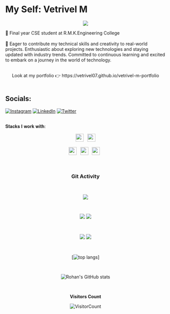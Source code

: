 # My Self: Vetrivel M
<p align="center">
  <img src="https://readme-typing-svg.herokuapp.com?color=0d8eceF&size=30&center=true&vCenter=true&width=550&height=70&lines=Hey+all+👋,+I'm+Vetrivel+M;An+Software+Engineer+;An+UX+Designer+;">
</p>
 🔹 Final year CSE student at R.M.K.Engineering College <br><br> 🔹 Eager to contribute my technical skills and creativity to real-world projects. Enthusiastic about exploring new technologies and staying updated with industry trends. Committed to continuous learning and excited to embark on a journey in the world of technology.<br><br> 
 <p  align="center">  Look at my portfolio 👉 https://vetrivel07.github.io/vetrivel-m-portfolio 
   <br><br></p>

## Socials:
[![Instagram](https://img.shields.io/badge/Instagram-%23E4405F.svg?logo=Instagram&logoColor=white)](https://www.instagram.com/vetrivel_msvm07/) 
[![LinkedIn](https://img.shields.io/badge/LinkedIn-%230077B5.svg?logo=linkedin&logoColor=white)](https://www.linkedin.com/in/vetrivel-m-667379247/) 
[![Twitter](https://img.shields.io/badge/Twitter-%231DA1F2.svg?logo=Twitter&logoColor=white)](https://twitter.com/Vetrivel_msvm07) 

  <br/>
  <div>
𝐒𝐭𝐚𝐜𝐤𝐬 𝐈 𝐰𝐨𝐫𝐤 𝐰𝐢𝐭𝐡:


<p  align="center">
<img src="https://img.shields.io/badge/HTML5-E34F26?style=for-the-badge&logo=html5&logoColor=white" height="25"/>
  &nbsp;
<img src="https://img.shields.io/badge/CSS3-1572B6?style=for-the-badge&logo=css3&logoColor=white" height="25"/>  
 </p>
 <p  align="center">
<img src="https://img.shields.io/badge/JavaScript-323330?style=for-the-badge&logo=javascript&logoColor=F7DF1E" height="25"/>
  &nbsp;
<img src="https://img.shields.io/badge/Python-3776AB?style=for-the-badge&logo=python&logoColor=white" height="25"/>
  &nbsp;
<img src="https://img.shields.io/badge/Java-ED8B00?style=for-the-badge&logo=java&logoColor=white" height="25"/>  
  &nbsp;
  
  &nbsp;
 </p> </p>
<div align="center" width=100%>

### Git Activity

<br/>

<div align="center">
  
![](https://github-profile-summary-cards.vercel.app/api/cards/profile-details?username=Vetrivel07&theme=github_dark)
  
<br/>

![](https://github-profile-summary-cards.vercel.app/api/cards/most-commit-language?username=Vetrivel07&theme=github_dark)
![](https://github-profile-summary-cards.vercel.app/api/cards/stats?username=Vetrivel07&theme=github_dark)
  
<br/>

![](https://github-profile-summary-cards.vercel.app/api/cards/repos-per-language?username=Vetrivel07&theme=github_dark)
![](https://github-profile-summary-cards.vercel.app/api/cards/productive-time?username=Vetrivel07&theme=github_dark)
  
<br/>

[![top langs](https://github-readme-stats.vercel.app/api/top-langs/?username=Vetrivel07&layout=compact&theme=radical)]
  
<br/>

![Rohan's GitHub stats](https://github-readme-stats.vercel.app/api?username=Vetrivel07&show_icons=true&theme=radical)
  
<br/>
  
</div>

**Visitors Count** 

![VisitorCount](https://profile-counter.glitch.me/{Vetrivel07}/count.svg) </div>


